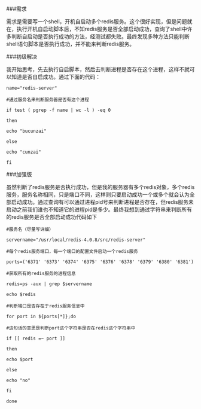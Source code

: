###需求

需求是需要写一个shell，开机自启动多个redis服务。这个很好实现，但是问题就在，执行开机自启动脚本后，不知redis服务是否全部启动成功，查询了shell中许多判断自启动是否执行成功的方法，经测试都失败。最终发现多种方法只能判断shell语句脚本是否执行成功，并不能来判断redis服务。

###初级解决

我开始思考，先去执行自启脚本，然后去判断进程是否存在这个进程，这样不就可以知道是否自启成功。通过下面的代码：

```shell
name="redis-server"

#通过服务名来判断服务器是否有这个进程

if test ( pgrep -f name | wc -l ) -eq 0 

then 

echo "bucunzai" 

else 

echo "cunzai" 

fi 

```

###加强版

虽然判断了redis服务是否执行成功，但是我的服务器有多个redis对象，多个redis服务，服务名称相同，只是端口不同，这样则只要启动成功一个或多个就会认为全部启动成功。通过查询有可以通过进程pid号来判断进程是否存在，但redis服务未启动之前我们谁也不知道它的进程pid是多少。最终我想到通过字符串来判断所有的redis服务是否全部启动成功代码如下

```shell
#服务名（尽量写详细）

servername="/usr/local/redis-4.0.8/src/redis-server"

#每个redis服务端口，每一个端口的配置文件启动一个redis服务

ports=('6371' '6373' '6374' '6375' '6376' '6378' '6379' '6380' '6381')

#获取所有的redis服务的进程信息

redis=ps -aux | grep $servername

echo $redis

#判断端口是否存在于redis服务信息中

for port in ${ports[*]};do

#这句话的意思是判断port这个字符串是否在redis这个字符串中

if [[ redis =~ port ]]

then 

echo $port

else 

echo "no"

fi

done

```